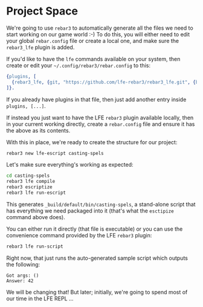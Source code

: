 # Project Space

We're going to use `rebar3` to automatically generate all the files we need
to start working on our game world :-) To do this, you will either need to
edit your global `rebar.config` file or create a local one, and make sure
the `rebar3_lfe` plugin is added.

If you'd like to have the `lfe` commands available on your system, then create
or edit your `~/.config/rebar3/rebar.config` to this:

```erlang
{plugins, [
  {rebar3_lfe, {git, "https://github.com/lfe-rebar3/rebar3_lfe.git", {branch, "master"}}}
]}.
```

If you already have plugins in that file, then just add another entry inside
`plugins, [...]`. 

If instead you just want to have the LFE `rebar3` plugin available locally,
then in your current working directly, create a `rebar.config` file and ensure
it has the above as its contents.

With this in place, we're ready to create the structure for our project:

```bash
rebar3 new lfe-escript casting-spels
```

Let's make sure everything's working as expected:

```bash
cd casting-spels
rebar3 lfe compile
rebar3 escriptize
rebar3 lfe run-escript
```

This generates `_build/default/bin/casting-spels`, a stand-alone script that
has everything we need packaged into it (that's what the `esctipize` command
above does). 

You can either run it directly (that file is executable) or you can use the
convenience command provided by the LFE `rebar3` plugin:

```bash
rebar3 lfe run-script
```

Right now, that just runs the auto-generated sample script which outputs the
following:

```shell
Got args: ()
Answer: 42
```

We will be changing that! But later; initially, we're going to spend most of 
our time in the LFE REPL ...
